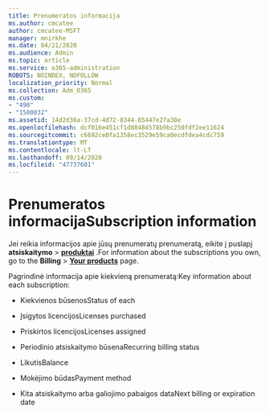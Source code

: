 ```yaml
---
title: Prenumeratos informacija
ms.author: cmcatee
author: cmcatee-MSFT
manager: mnirkhe
ms.date: 04/21/2020
ms.audience: Admin
ms.topic: article
ms.service: o365-administration
ROBOTS: NOINDEX, NOFOLLOW
localization_priority: Normal
ms.collection: Adm_O365
ms.custom:
- "490"
- "1500032"
ms.assetid: 14d2d36a-37cd-4d72-8344-85447e27a38e
ms.openlocfilehash: dcf016e451cf1d88484578b9bc250fdf2ee11624
ms.sourcegitcommit: c6692ce0fa1358ec3529e59ca0ecdfdea4cdc759
ms.translationtype: MT
ms.contentlocale: lt-LT
ms.lasthandoff: 09/14/2020
ms.locfileid: "47737601"
---
```

# <a name="subscription-information"></a><span data-ttu-id="e6b50-102">Prenumeratos informacija</span><span class="sxs-lookup"><span data-stu-id="e6b50-102">Subscription information</span></span>

<span data-ttu-id="e6b50-103">Jei reikia informacijos apie jūsų prenumeratų prenumeratą, eikite į puslapį **atsiskaitymo** \> **[produktai](https://go.microsoft.com/fwlink/p/?linkid=842054)** .</span><span class="sxs-lookup"><span data-stu-id="e6b50-103">For information about the subscriptions you own, go to the **Billing** \> **[Your products](https://go.microsoft.com/fwlink/p/?linkid=842054)** page.</span></span>
  
<span data-ttu-id="e6b50-104">Pagrindinė informacija apie kiekvieną prenumeratą:</span><span class="sxs-lookup"><span data-stu-id="e6b50-104">Key information about each subscription:</span></span>
  
- <span data-ttu-id="e6b50-105">Kiekvienos būsenos</span><span class="sxs-lookup"><span data-stu-id="e6b50-105">Status of each</span></span>

- <span data-ttu-id="e6b50-106">Įsigytos licencijos</span><span class="sxs-lookup"><span data-stu-id="e6b50-106">Licenses purchased</span></span>

- <span data-ttu-id="e6b50-107">Priskirtos licencijos</span><span class="sxs-lookup"><span data-stu-id="e6b50-107">Licenses assigned</span></span>

- <span data-ttu-id="e6b50-108">Periodinio atsiskaitymo būsena</span><span class="sxs-lookup"><span data-stu-id="e6b50-108">Recurring billing status</span></span>

- <span data-ttu-id="e6b50-109">Likutis</span><span class="sxs-lookup"><span data-stu-id="e6b50-109">Balance</span></span>

- <span data-ttu-id="e6b50-110">Mokėjimo būdas</span><span class="sxs-lookup"><span data-stu-id="e6b50-110">Payment method</span></span>

- <span data-ttu-id="e6b50-111">Kita atsiskaitymo arba galiojimo pabaigos data</span><span class="sxs-lookup"><span data-stu-id="e6b50-111">Next billing or expiration date</span></span>